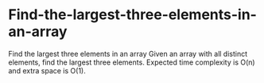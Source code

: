 # Find-the-largest-three-elements-in-an-array
Find the largest three elements in an array
Given an array with all distinct elements, find the largest three elements. Expected time complexity is O(n) and extra space is O(1). 
